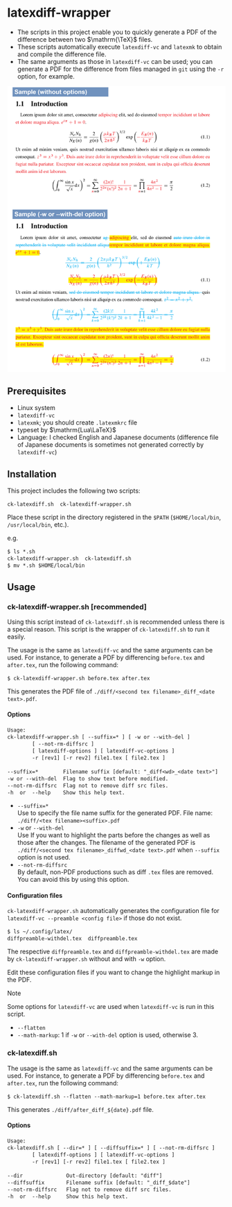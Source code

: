 # latexdiff-wrapper

- The scripts in this project enable you to quickly generate a PDF of the difference between two $\mathrm{\TeX}$ files.
- These scripts automatically execute `latexdiff-vc` and `latexmk` to obtain and compile the difference file.
- The same arguments as those in `latexdiff-vc` can be used; you can generate a PDF for the difference from files managed in `git` using the `-r` option, for example.

![Sample img](sample.png)



## Prerequisites

- Linux system
- `latexdiff-vc`
- `latexmk`; you should create `.latexmkrc` file
- typeset by $\mathrm{Lua\LaTeX}$
- Language: I checked English and Japanese documents (difference file of Japanese documents is sometimes not generated correctly by `latexdiff-vc`)



## Installation

This project includes the following two scripts:

```
ck-latexdiff.sh  ck-latexdiff-wrapper.sh
```

Place these script in the directory registered in the `$PATH` (`$HOME/local/bin`, `/usr/local/bin`, etc.).

e.g.

```
$ ls *.sh
ck-latexdiff-wrapper.sh  ck-latexdiff.sh
$ mv *.sh $HOME/local/bin
```



## Usage

### ck-latexdiff-wrapper.sh [recommended]

Using this script instead of `ck-latexdiff.sh` is recommended unless there is a special reason. This script is the wrapper of `ck-latexdiff.sh` to run it easily.

The usage is the same as `latexdiff-vc` and the same arguments can be used. For instance, to generate a PDF by differencing `before.tex` and `after.tex`, run the following command:

```
$ ck-latexdiff-wrapper.sh before.tex after.tex
```

This generates the PDF file of `./diff/<second tex filename>_diff_<date text>.pdf`.



#### Options

```
Usage:
ck-latexdiff-wrapper.sh [ --suffix=* ] [ -w or --with-del ]
        [ --not-rm-diffsrc ]
        [ latexdiff-options ] [ latexdiff-vc-options ]
        -r [rev1] [-r rev2] file1.tex [ file2.tex ]

--suffix=*        Filename suffix [default: "_diff<wd>_<date text>"]
-w or --with-del  Flag to show text before modified.
--not-rm-diffsrc  Flag not to remove diff src files.
-h  or  --help    Show this help text.
```

- `--suffix=*`<br />
  Use to specify the file name suffix for the generated PDF. File name: `./diff/<tex filename><suffix>.pdf`
- `-w` or `--with-del`<br />
  Use If you want to highlight the parts before the changes as well as those after the changes. The filename of the generated PDF is `./diff/<second tex filename>_diffwd_<date text>.pdf` when `--suffix` option is not used.
- `--not-rm-diffsrc`<br />
  By default, non-PDF productions such as diff `.tex` files are removed. You can avoid this by using this option.



#### Configuration files

`ck-latexdiff-wrapper.sh` automatically generates the configuration file  for `latexdiff-vc --preamble <config file>` if those do not exist.

```
$ ls ~/.config/latex/
diffpreamble-withdel.tex  diffpreamble.tex
```

The respective `diffpreamble.tex` and `diffpreamble-withdel.tex` are made by `ck-latexdiff-wrapper.sh` without and with `-w` option.

Edit these configuration files if you want to change the highlight markup in the PDF.



> [!NOTE]
> Some options for `latexdiff-vc` are used when `latexdiff-vc` is run in this script.
>
> - `--flatten`
> - `--math-markup`: 1 if `-w` or `--with-del` option is used, otherwise 3. 





### ck-latexdiff.sh

The usage is the same as `latexdiff-vc` and the same arguments can be used. For instance, to generate a PDF by differencing `before.tex` and `after.tex`, run the following command:

```
$ ck-latexdiff.sh --flatten --math-markup=1 before.tex after.tex
```

This generates `./diff/after_diff_${date}.pdf` file.



#### Options

```
Usage:
ck-latexdiff.sh [ --dir=* ] [ --diffsuffix=* ] [ --not-rm-diffsrc ]
        [ latexdiff-options ] [ latexdiff-vc-options ]
        -r [rev1] [-r rev2] file1.tex [ file2.tex ]

--dir              Out-directory [default: "diff"]
--diffsuffix       Filename suffix [default: "_diff_$date"]
--not-rm-diffsrc   Flag not to remove diff src files.
-h  or  --help     Show this help text.
```

